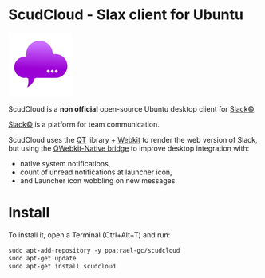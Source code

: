 # ScudCloud - Slax client for Ubuntu

![ScudCloud Logo](/scudcloud-0.9/resources/scudcloud.png?raw=true "Optional Title") 

ScudCloud is a **non official** open-source Ubuntu desktop client for [Slack&copy;](http://slack.com).

[Slack&copy;](http://slack.com) is a platform for team communication.

ScudCloud uses the [QT](http://qt-project.org) library + [Webkit](http://www.webkit.org/) to render the web version of Slack, but using the [QWebkit-Native bridge](http://qt-project.org/doc/qt-4.8/qtwebkit-bridge.html) to improve desktop integration with:

* native system notifications,
* count of unread notifications at launcher icon,
* and Launcher icon wobbling on new messages.

# Install

To install it, open a Terminal (Ctrl+Alt+T) and run:

```term
sudo apt-add-repository -y ppa:rael-gc/scudcloud
sudo apt-get update
sudo apt-get install scudcloud
```
